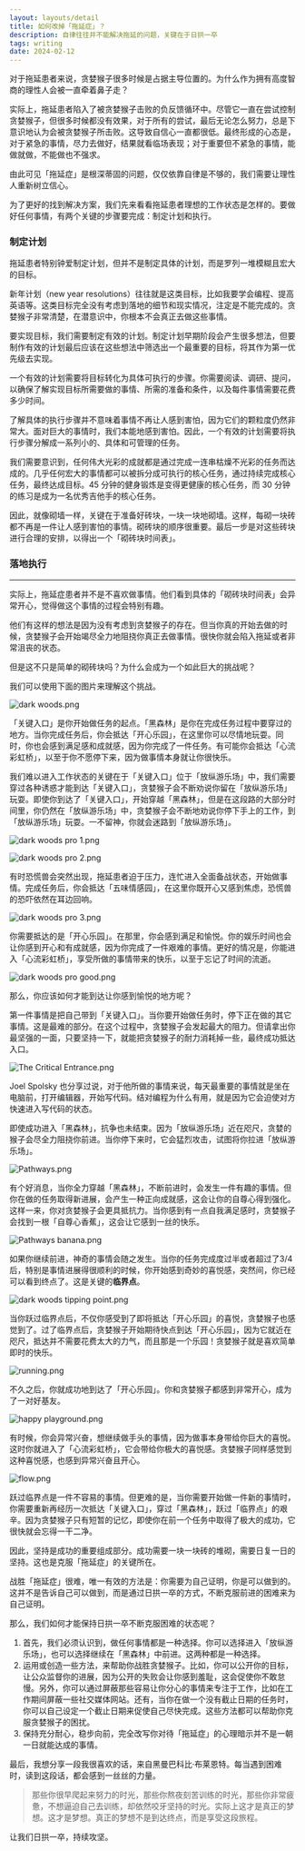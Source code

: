 ```yaml
---
layout: layouts/detail
title: 如何改掉「拖延症」？
description: 自律往往并不能解决拖延的问题，关键在于日拱一卒
tags: writing
date: 2024-02-12
---
```

对于拖延患者来说，贪婪猴子很多时候是占据主导位置的。为什么作为拥有高度智商的理性人会被一直牵着鼻子走？

实际上，拖延患者陷入了被贪婪猴子击败的负反馈循环中。尽管它一直在尝试控制贪婪猴子，但很多时候都没有效果，对于所有的尝试，最后无论怎么努力，总是下意识地认为会被贪婪猴子所击败。这导致自信心一直都很低。最终形成的心态是，对于紧急的事情，尽力去做好，结果就看临场表现；对于重要但不紧急的事情，能做就做，不能做也不强求。

由此可见「拖延症」是根深蒂固的问题，仅仅依靠自律是不够的，我们需要让理性人重新树立信心。

为了更好的找到解决方案，我们先来看看拖延患者理想的工作状态是怎样的。要做好任何事情，有两个关键的步骤要完成：制定计划和执行。

### 制定计划

拖延患者特别钟爱制定计划，但并不是制定具体的计划，而是罗列一堆模糊且宏大的目标。

新年计划（new year resolutions）往往就是这类目标，比如我要学会编程、提高英语等。这类目标完全没有考虑到落地的细节和现实情况，注定是不能完成的。贪婪猴子非常清楚，在潜意识中，你根本不会真正去做这些事情。

要实现目标，我们需要制定有效的计划。制定计划早期阶段会产生很多想法，但要制作有效的计划最后应该在这些想法中筛选出一个最重要的目标，将其作为第一优先级去实现。

一个有效的计划需要将目标转化为具体可执行的步骤。你需要阅读、调研、提问，以确保了解实现目标所需要做的事情、所需的准备和条件，以及每件事情需要花费多少时间。

了解具体的执行步骤并不意味着事情不再让人感到害怕，因为它们的颗粒度仍然非常大。面对巨大的事情时，我们本能地感到害怕。因此，一个有效的计划需要将执行步骤分解成一系列小的、具体和可管理的任务。

我们需要意识到，任何伟大光彩的成就都是通过完成一连串枯燥不光彩的任务而达成的。几乎任何宏大的事情都可以被拆分成可执行的核心任务，通过持续完成核心任务，最终达成目标。45 分钟的健身锻炼是变得更健康的核心任务，而 30 分钟的练习是成为一名优秀吉他手的核心任务。

因此，就像砌墙一样，关键在于准备好砖块，一块一块地砌墙。这样，每砌一块砖都不再是一件让人感到害怕的事情。砌砖块的顺序很重要。最后一步是对这些砖块进行合理的安排，以得出一个「砌砖块时间表」。

### 落地执行

---

实际上，拖延症患者并不是不喜欢做事情。他们看到具体的「砌砖块时间表」会异常开心，觉得做这个事情的过程会特别有趣。

他们有这样的想法是因为没有考虑到贪婪猴子的存在。但当你真的开始去做的时候，贪婪猴子会开始竭尽全力地阻挠你真正去做事情。很快你就会陷入拖延或者非常沮丧的状态。

但是这不只是简单的砌砖块吗？为什么会成为一个如此巨大的挑战呢？

我们可以使用下面的图片来理解这个挑战。

![dark woods.png](/static/img/dark-woods.png)

「关键入口」是你开始做任务的起点。「黑森林」是你在完成任务过程中要穿过的地方。当你完成任务后，你会抵达「开心乐园」，在这里你可以尽情地玩耍。同时，你也会感到满足感和成就感，因为你完成了一件任务。有可能你会抵达「心流彩虹桥」，以至于你不愿停下来，因为做事情本身就让你很快乐。

我们难以进入工作状态的关键在于「关键入口」位于「放纵游乐场」中，我们需要穿过各种诱惑才能到达「关键入口」，贪婪猴子会不断劝说你留在「放纵游乐场」玩耍。即使你到达了「关键入口」，开始穿越「黑森林」，但是在这段路的大部分时间里，你仍然在「放纵游乐场」中，贪婪猴子会不断地劝说你停下手上的工作，到「放纵游乐场」玩耍。一不留神，你就会迷路到「放纵游乐场」。

![dark woods pro 1.png](/static/img/dark-woods-pro-1.png)

![dark woods pro 2.png](/static/img/dark-woods-pro-2.png)

有时恐慌兽会突然出现，拖延患者迫于压力，连忙进入全面备战状态，开始做事情。完成任务后，你会抵达「五味情感园」，在这里你既开心又感到焦虑，恐慌兽的恐吓依然在耳边回响。

![dark woods pro 3.png](/static/img/dark-woods-pro-3.png)

你需要抵达的是「开心乐园」。在那里，你会感到满足和愉悦。你的娱乐时间也会让你感到开心和有成就感，因为你完成了一件艰难的事情。更好的情况是，你能进入「心流彩虹桥」，享受所做的事情带来的快乐，以至于忘记了时间的流逝。

![dark woods pro good.png](/static/img/dark-woods-pro-good.png)

那么，你应该如何才能到达让你感到愉悦的地方呢？

第一件事情是把自己带到「关键入口」。当你要开始做任务时，停下正在做的其它事情。这是最难的部分。在这个过程中，贪婪猴子会发起最大的阻力。但请拿出你最坚强的一面，只要坚持一下，就能把贪婪猴子的耐力消耗掉一些，最终成功抵达入口。

![The Critical Entrance.png](/static/img/The-Critical-Entrance.png)

Joel Spolsky 也分享过说，对于他所做的事情来说，每天最重要的事情就是坐在电脑前，打开编辑器，开始写代码。结对编程为什么有用，就是因为它会迫使对方快速进入写代码的状态。

即使成功进入「黑森林」，抗争也未结束。因为「放纵游乐场」近在咫尺，贪婪的猴子会尽全力阻挠你前进。当你停下来时，它会猛烈攻击，试图将你拉进「放纵游乐场」。

![Pathways.png](/static/img/Pathways.png)

有个好消息，当你全力穿越「黑森林」，不断前进时，会发生一件有趣的事情。但你在做的任务取得新进展，会产生一种正向成就感，这会让你的自尊心得到强化。这样一来，你对贪婪猴子会更具抵抗力。当你感到有一点自我满足感时，贪婪猴子会找到一根「自尊心香蕉」，这会让它感到一丝的快乐。

![Pathways banana.png](/static/img/Pathways-banana.png)

如果你继续前进，神奇的事情会随之发生。当你的任务完成度过半或者超过了3/4后，特别是事情进展得很顺利的时候，你开始感到奇妙的喜悦感，突然间，你已经可以看到终点了。这是关键的**临界点**。

![dark woods tipping point.png](/static/img/dark-woods-tipping-point.png)

当你跃过临界点后，不仅你感受到了即将抵达「开心乐园」的喜悦，贪婪猴子也感觉到了。过了临界点后，贪婪猴子开始期待快点到达「开心乐园」，因为它就近在咫尺，抵达并不需要花费太大的力气，而且那是一个乐园！贪婪猴子就是喜欢简单即时的快乐。

![running.png](/static/img/running.png)

不久之后，你就成功地到达了「开心乐园」。你和贪婪猴子都感到非常开心，成为了一对好基友。

![happy playground.png](/static/img/happy-playground.png)

有时候，你会异常兴奋，想继续做手头的事情，因为做事本身带给你巨大的喜悦。这时你就进入了「心流彩虹桥」，它会带给你极大的喜悦感。贪婪猴子同样感觉到这种喜悦感，也感到异常兴奋且开心。

![flow.png](/static/img/flow.png)

跃过临界点是一件不容易的事情。但更难的是，当你需要开始做一件新的事情时，你需要重新再经历一次抵达「关键入口」，穿过「黑森林」，跃过「临界点」的艰辛。因为贪婪猴子只有短暂的记忆，即使你在前一个任务中取得了极大的成功，它很快就会忘得一干二净。

因此，坚持是成功的重要组成部分。成功需要一块一块砖的堆砌，需要日复一日的坚持。这也是克服「拖延症」的关键所在。

战胜「拖延症」很难，唯一有效的方法是：你需要为自己证明，你是可以做到的。这并不是告诉自己可以做到，而是通过日拱一卒的方式，不断克服前进的困难来为自己证明。

那么，我们如何才能保持日拱一卒不断克服困难的状态呢？

1. 首先，我们必须认识到，做任何事情都是一种选择。你可以选择进入「放纵游乐场」，也可以选择继续在「黑森林」中前进。这两种都是一种选择。
2. 运用或创造一些方法，来帮助你战胜贪婪猴子。比如，你可以公开你的目标，让公众监督你的进展，因为公开的失败会让你感到羞耻，这会促使你不敢怠慢。另外，你可以通过屏蔽那些容易让你分心的事情来专注于工作，比如在工作期间屏蔽一些社交媒体网站。还有，当你在做一个没有截止日期的任务时，你可以自己设定一个截止日期来促使自己尽快完成。这些方法都可以帮助你克服贪婪猴子的困扰。
3. 保持充分耐心，稳步向前，完全改写你对待「拖延症」的心理暗示并不是一朝一日就能达成的事情。

最后，我想分享一段我很喜欢的话，来自黑曼巴科比·布莱恩特。每当遇到困难时，读到这段话，都会感到一丝丝的力量。

> 那些你很早爬起来努力的时光，那些你熬夜刻苦训练的时光，那些你非常疲惫，不想逼迫自己去训练，却依然咬牙坚持的时光。实际上这才是真正的梦想。这才是梦想。真正的梦想不是到达终点，而是享受这段旅程。
> 

让我们日拱一卒，持续攻坚。